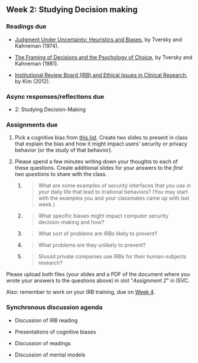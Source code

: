 ## Week 2: Studying Decision making

### Readings due

  - [Judgment Under Uncertainty: Heuristics and Biases](https://drive.google.com/file/d/1S574ZFjL3DwTBfWn5GhidCf5fKvM6s-x/view?usp=sharing), by Tversky and Kahneman (1974).

  - [The Framing of Decisions and the Psychology of Choice](https://drive.google.com/file/d/1kBWYcLwA_xh4oTyPsLpMiDkr64_5BHo-/view?usp=sharing), by Tversky and Kahneman (1981).

  - [Institutional Review Board (IRB) and Ethical Issues in Clinical Research](https://www.ncbi.nlm.nih.gov/pmc/articles/PMC3272525/), by Kim (2012).


### Async responses/reflections due

  - 2: Studying Decision-Making

### Assignments due

1.  Pick a cognitive bias from [this list](https://en.wikipedia.org/wiki/List_of_cognitive_biases). Create two slides to present in class that explain the bias and how it might impact users’ security or privacy behavior (or the study of that behavior).

1.  Please spend a few minutes writing down your thoughts to each of these questions. Create additional slides for your answers to the *first two questions* to share with the class.

	1.  > What are some examples of security interfaces that you use in your daily life that lead to irrational behaviors? (You may start with the examples you and your classmates came up with last week.)

	1.  > What specific biases might impact computer security decision-making and how?

	1.  > What sort of problems are IRBs likely to prevent?

	1.  > What problems are they unlikely to prevent?

	1.  > Should private companies use IRBs for their human-subjects research?

Please upload both files (your slides and a PDF of the document where you wrote your answers to the questions above) in slot "*Assignment 2*" in ISVC.

Also: remember to work on your IRB training, due on [Week 4](./schedule/week-04.md).

### Synchronous discussion agenda

  - Discussion of IRB reading
  
  - Presentations of cognitive biases
  
  - Discussion of readings

  - Discussion of mental models
